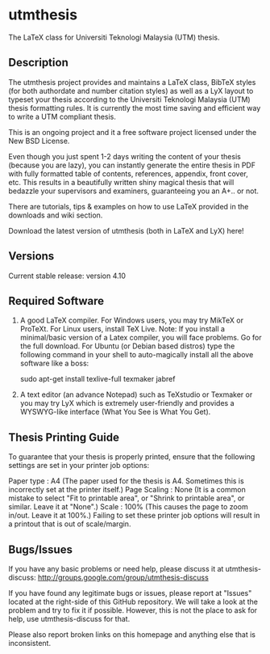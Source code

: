# utmthesis
The LaTeX class for Universiti Teknologi Malaysia (UTM) thesis.  

## Description

The utmthesis project provides and maintains a LaTeX class, BibTeX styles (for both authordate and number citation styles) as well as a LyX layout to typeset your thesis according to the Universiti Teknologi Malaysia (UTM) thesis formatting rules. It is currently the most time saving and efficient way to write a UTM compliant thesis.  

This is an ongoing project and it a free software project licensed under the New BSD License.

Even though you just spent 1-2 days writing the content of your thesis (because you are lazy), you can instantly generate the entire thesis in PDF with fully formatted table of contents, references, appendix, front cover, etc. This results in a beautifully written shiny magical thesis that will bedazzle your supervisors and examiners, guaranteeing you an A+.. or not.

There are tutorials, tips & examples on how to use LaTeX provided in the downloads and wiki section.

Download the latest version of utmthesis (both in LaTeX and LyX) here! 

## Versions
Current stable release: version 4.10

## Required Software
1.  A good LaTeX compiler.  For Windows users, you may try MikTeX or ProTeXt. For Linux users, install TeX Live. Note: If you install a minimal/basic version of a Latex compiler, you will face problems. Go for the full download.  For Ubuntu (or Debian based distros) type the following command in your shell to auto-magically install all the above software like a boss:

    sudo apt-get install texlive-full texmaker jabref

2.  A text editor (an advance Notepad) such as TeXstudio or Texmaker or you may try LyX which is extremely user-friendly and provides a WYSWYG-like interface (What You See is What You Get).

## Thesis Printing Guide
To guarantee that your thesis is properly printed, ensure that the following settings are set in your printer job options:

Paper type : A4 (The paper used for the thesis is A4. Sometimes this is incorrectly set at the printer itself.)
Page Scaling : None (It is a common mistake to select "Fit to printable area", or "Shrink to printable area", or similar. Leave it at "None".)
Scale : 100% (This causes the page to zoom in/out. Leave it at 100%.)
Failing to set these printer job options will result in a printout that is out of scale/margin.

## Bugs/Issues
If you have any basic problems or need help, please discuss it at utmthesis-discuss:
http://groups.google.com/group/utmthesis-discuss

If you have found any legitimate bugs or issues, please report at "Issues" located at the right-side of this GitHub repository. We will take a look at the problem and try to fix it if possible. However, this is not the place to ask for help, use utmthesis-discuss for that.

Please also report broken links on this homepage and anything else that is inconsistent.

